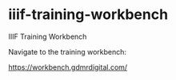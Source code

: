 # iiif-training-workbench
IIIF Training Workbench

Navigate to the training workbench:

https://workbench.gdmrdigital.com/
